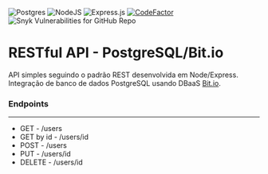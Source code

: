 ![Postgres](https://img.shields.io/badge/postgres-%23316192.svg?style=flat&logo=postgresql&logoColor=white) ![NodeJS](https://img.shields.io/badge/node.js-6DA55F?style=flat&logo=node.js&logoColor=white) ![Express.js](https://img.shields.io/badge/express.js-%23404d59.svg?style=flat&logo=express&logoColor=%2361DAFB) [![CodeFactor](https://www.codefactor.io/repository/github/marckesin/restful-api-postgresql-bit.io/badge)](https://www.codefactor.io/repository/github/marckesin/restful-api-postgresql-bit.io) ![Snyk Vulnerabilities for GitHub Repo](https://img.shields.io/snyk/vulnerabilities/github/marckesin/RESTful-API-PostgreSQL-Bit.io)

# RESTful API - PostgreSQL/Bit.io

API simples seguindo o padrão REST desenvolvida em Node/Express. Integração de banco de dados PostgreSQL usando DBaaS [Bit.io](https://www.bit.io).

### Endpoints

---

- GET - /users
- GET by id - /users/id
- POST - /users
- PUT - /users/id
- DELETE - /users/id
